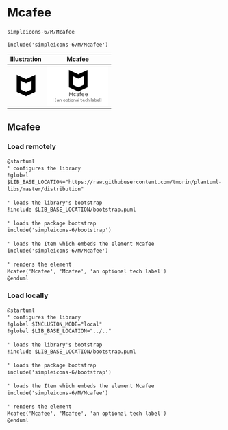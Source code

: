 # Mcafee


```text
simpleicons-6/M/Mcafee
```

```text
include('simpleicons-6/M/Mcafee')
```



| Illustration | Mcafee |
| :---: | :---: |
| ![illustration for Illustration](../../simpleicons-6/M/Mcafee.png) | ![illustration for Mcafee](../../simpleicons-6/M/Mcafee.Local.png) |




## Mcafee

### Load remotely
```plantuml
@startuml
' configures the library
!global $LIB_BASE_LOCATION="https://raw.githubusercontent.com/tmorin/plantuml-libs/master/distribution"

' loads the library's bootstrap
!include $LIB_BASE_LOCATION/bootstrap.puml

' loads the package bootstrap
include('simpleicons-6/bootstrap')

' loads the Item which embeds the element Mcafee
include('simpleicons-6/M/Mcafee')

' renders the element
Mcafee('Mcafee', 'Mcafee', 'an optional tech label')
@enduml
```

### Load locally
```plantuml
@startuml
' configures the library
!global $INCLUSION_MODE="local"
!global $LIB_BASE_LOCATION="../.."

' loads the library's bootstrap
!include $LIB_BASE_LOCATION/bootstrap.puml

' loads the package bootstrap
include('simpleicons-6/bootstrap')

' loads the Item which embeds the element Mcafee
include('simpleicons-6/M/Mcafee')

' renders the element
Mcafee('Mcafee', 'Mcafee', 'an optional tech label')
@enduml
```

